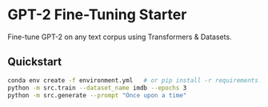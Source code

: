 # GPT-2 Fine-Tuning Starter

Fine-tune GPT-2 on any text corpus using Transformers & Datasets.

## Quickstart
```bash
conda env create -f environment.yml   # or pip install -r requirements.txt
python -m src.train --dataset_name imdb --epochs 3
python -m src.generate --prompt "Once upon a time"
